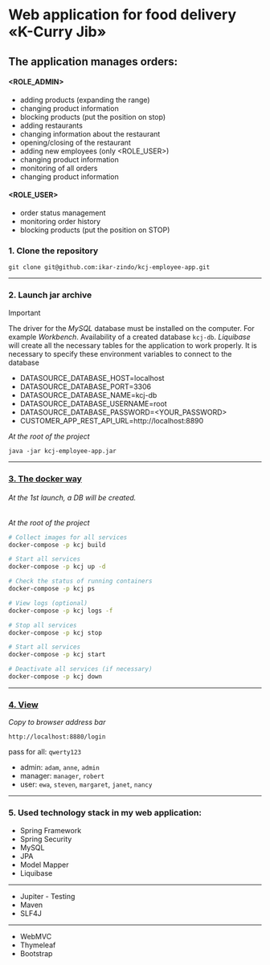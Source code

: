 # Web application for food delivery «K-Curry Jib»

## The application manages orders:

#### <ROLE_ADMIN>

- adding products (expanding the range)
- changing product information
- blocking products (put the position on stop)
- adding restaurants
- changing information about the restaurant
- opening/closing of the restaurant
- adding new employees (only <ROLE_USER>)
- changing product information
- monitoring of all orders
- changing product information

#### <ROLE_USER>

- order status management
- monitoring order history
- blocking products (put the position on STOP)


### 1. Clone the repository

```
git clone git@github.com:ikar-zindo/kcj-employee-app.git
```

---

### 2. Launch jar archive

> [!IMPORTANT]
> The driver for the *MySQL* database must be installed on the computer. 
> For example *Workbench*. Availability of a created database `kcj-db`. 
> *Liquibase* will create all the necessary tables for the application to work properly.
> It is necessary to specify these environment variables to connect to the database
> - DATASOURCE_DATABASE_HOST=localhost
> - DATASOURCE_DATABASE_PORT=3306
> - DATASOURCE_DATABASE_NAME=kcj-db
> - DATASOURCE_DATABASE_USERNAME=root
> - DATASOURCE_DATABASE_PASSWORD=<YOUR_PASSWORD>
> - CUSTOMER_APP_REST_API_URL=http://localhost:8890

*At the root of the project*

```
java -jar kcj-employee-app.jar
```

---

### [3. The docker way](https://hub.docker.com/repository/docker/ikarzindo/kcj-employee-app/general)

###### At the 1st launch, a DB will be created.

*At the root of the project*

```bash
# Collect images for all services
docker-compose -p kcj build

# Start all services
docker-compose -p kcj up -d

# Check the status of running containers
docker-compose -p kcj ps

# View logs (optional)
docker-compose -p kcj logs -f

# Stop all services
docker-compose -p kcj stop

# Start all services
docker-compose -p kcj start

# Deactivate all services (if necessary)
docker-compose -p kcj down
```

---

### [4. View](http://localhost:8880/login)

*Copy to browser address bar*

```
http://localhost:8880/login
```

pass for all: `qwerty123`

- admin: `adam`, `anne`, `admin`
- manager: `manager`, `robert`
- user: `ewa`, `steven`, `margaret`, `janet`, `nancy` 

---

### 5. Used technology stack in my web application:

- Spring Framework
- Spring Security
- MySQL
- JPA
- Model Mapper
- Liquibase

---

- Jupiter - Testing
- Maven
- SLF4J

---

- WebMVC
- Thymeleaf
- Bootstrap
